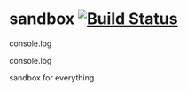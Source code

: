 # sandbox [![Build Status](https://travis-ci.org/luics/sandbox.png)](https://travis-ci.org/luics/sandbox)
  
console.log

console.log

sandbox for everything
